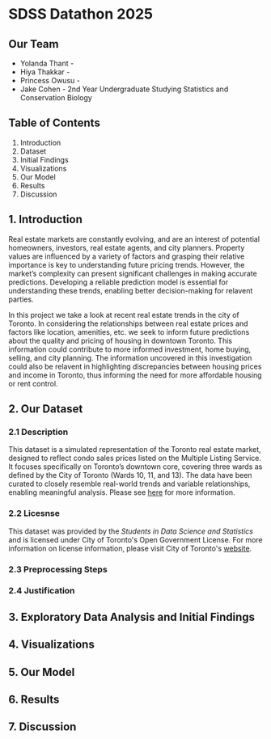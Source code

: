 # SDSS Datathon 2025
## Our Team
* Yolanda Thant - 
* Hiya Thakkar - 
* Princess Owusu - 
* Jake Cohen - 2nd Year Undergraduate Studying Statistics and Conservation Biology

## Table of Contents
1. Introduction
2. Dataset
3. Initial Findings
4. Visualizations
5. Our Model
7. Results
6. Discussion

## 1. Introduction
Real estate markets are constantly evolving, and are an interest of potential homeowners, investors, real estate agents, and city planners. Property values are influenced by a variety of factors and grasping their relative importance is key to understanding future pricing trends. However, the market’s complexity can present significant challenges in making accurate predictions. Developing a reliable prediction model is essential for understanding these trends, enabling better decision-making for relavent parties.

In this project we take a look at recent real estate trends in the city of Toronto. In considering the relationships between real estate prices and factors like location, amenities, etc. we seek to inform future predictions about the quality and pricing of housing in downtown Toronto. This information could contribute to more informed investment, home buying, selling, and city planning. The information uncovered in this investigation could also be relavent in highlighting discrepancies between housing prices and income in Toronto, thus informing the need for more affordable housing or rent control.

## 2. Our Dataset
### 2.1 Description
This dataset is a simulated representation of the Toronto real estate market, designed to reflect condo sales prices listed on the Multiple Listing Service. It focuses specifically on Toronto’s downtown core, covering three wards as defined by the City of Toronto (Wards 10, 11, and 13). The data have been curated to closely resemble real-world trends and variable relationships, enabling meaningful analysis. Please see [here](https://drive.google.com/drive/u/0/folders/1Y1sOZAPeHhqiO_hwkCkz_H6BPT-WXZEU) for more information.

### 2.2 Licesnse
This dataset was provided by the *Students in Data Science and Statistics* and is licensed under City of Toronto's Open Government License. For more information on license information, please visit City of Toronto's [website](https://www.toronto.ca/city-government/data-research-maps/open-data/open-data-licence/).

### 2.3 Preprocessing Steps

### 2.4 Justification

## 3. Exploratory Data Analysis and Initial Findings

## 4. Visualizations

## 5. Our Model

## 6. Results

## 7. Discussion